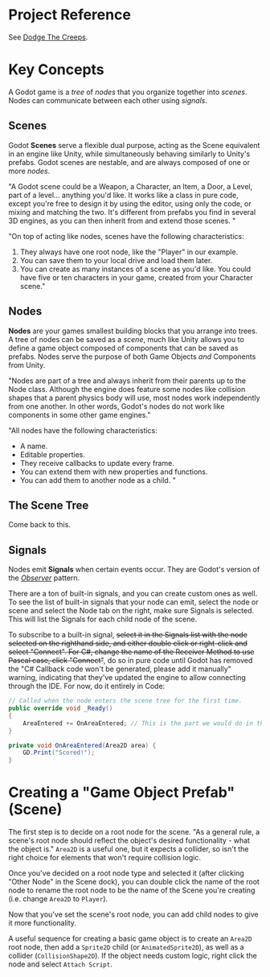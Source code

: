 # Project Reference

See [Dodge The Creeps](https://github.com/RockLikeAmadeus/dodge-the-creeps).

# Key Concepts

A Godot game is a _tree_ of _nodes_ that you organize together into _scenes_. Nodes can communicate between each other using _signals_.

## Scenes

Godot **Scenes** serve a flexible dual purpose, acting as the Scene equivalent in an engine like Unity, while simultaneously behaving similarly to Unity's prefabs. Godot scenes are nestable, and are always composed of one or more _nodes_.

"A Godot scene could be a Weapon, a Character, an Item, a Door, a Level, part of a level… anything you'd like. It works like a class in pure code, except you're free to design it by using the editor, using only the code, or mixing and matching the two. It's different from prefabs you find in several 3D engines, as you can then inherit from and extend those scenes. "

"On top of acting like nodes, scenes have the following characteristics:

1. They always have one root node, like the "Player" in our example.
2. You can save them to your local drive and load them later.
3. You can create as many instances of a scene as you'd like. You could have five or ten characters in your game, created from your Character scene."

## Nodes

**Nodes** are your games smallest building blocks that you arrange into trees. A tree of nodes can be saved as a _scene_, much like Unity allows you to define a game object composed of components that can be saved as prefabs. Nodes serve the purpose of both Game Objects _and_ Components from Unity.

"Nodes are part of a tree and always inherit from their parents up to the Node class. Although the engine does feature some nodes like collision shapes that a parent physics body will use, most nodes work independently from one another. In other words, Godot's nodes do not work like components in some other game engines."

"All nodes have the following characteristics:

- A name.
- Editable properties.
- They receive callbacks to update every frame.
- You can extend them with new properties and functions.
- You can add them to another node as a child.
"

## The Scene Tree

Come back to this.

## Signals

Nodes emit **Signals** when certain events occur. They are Godot's version of the [_Observer_](https://gameprogrammingpatterns.com/observer.html) pattern.

There are a ton of built-in signals, and you can create custom ones as well. To see the list of built-in signals that your node can emit, select the node or scene and select the Node tab on the right, make sure Signals is selected. This will list the Signals for each child node of the scene.

To subscribe to a built-in signal, ~~select it in the Signals list with the node selected on the righthand side, and either double click or right-click and select "Connect". For C#, change the name of the Receiver Method to use Pascal case, click "Connect"~~, do so in pure code until Godot has removed the "C# Callback code won't be generated, please add it manually" warning, indicating that they've updated the engine to allow connecting through the IDE. For now, do it entirely in Code:

```cs
// Called when the node enters the scene tree for the first time.
public override void _Ready()
{
    AreaEntered += OnAreaEntered; // This is the part we would do in the IDE
}

private void OnAreaEntered(Area2D area) {
    GD.Print("Scored!");
}
```

# Creating a "Game Object Prefab" (Scene)

The first step is to decide on a root node for the scene. "As a general rule, a scene's root node should reflect the object's desired functionality - what the object is." `Area2D` is a useful one, but it expects a collider, so isn't the right choice for elements that won't require collision logic.

Once you've decided on a root node type and selected it (after clicking "Other Node" in the Scene dock), you can double click the name of the root node to rename the root node to be the name of the Scene you're creating (i.e. change `Area2D` to `Player`).

Now that you've set the scene's root node, you can add child nodes to give it more functionality.

A useful sequence for creating a basic game object is to create an `Area2D` root node, then add a `Sprite2D` child (or `AnimatedSprite2D`), as well as a collider (`CollisionShape2D`). If the object needs custom logic, right click the node and select `Attach Script`.